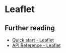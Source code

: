 # Leaflet

## Further reading

- [Quick start - Leaflet](https://leafletjs.com/examples/quick-start/)
- [API Reference - Leaflet](https://leafletjs.com/reference.html)